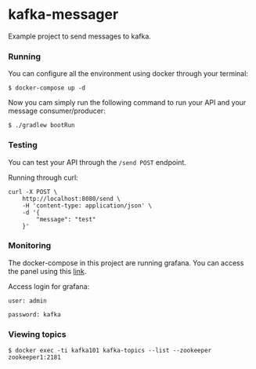 # kafka-messager

Example project to send messages to kafka.

### Running

You can configure all the environment using docker through your terminal:

    $ docker-compose up -d

Now you cam simply run the following command to run your API and your message consumer/producer:

    $ ./gradlew bootRun

### Testing

You can test your API through the `/send POST` endpoint.

Running through curl:

    curl -X POST \
        http://localhost:8080/send \
        -H 'content-type: application/json' \
        -d '{
            "message": "test"
        }'

### Monitoring

The docker-compose in this project are running grafana.
You can access the panel using this [link](http://localhost:3000/login).

Access login for grafana:

`user: admin`

`password: kafka`

### Viewing topics

    $ docker exec -ti kafka101 kafka-topics --list --zookeeper zookeeper1:2181